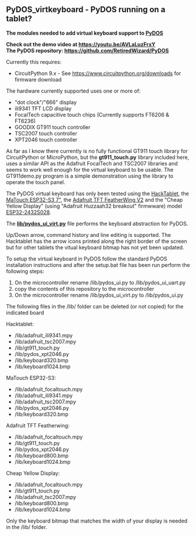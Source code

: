 ## PyDOS_virtkeyboard - PyDOS running on a tablet?

**The modules needed to add virtual keyboard support to [PyDOS](https://github.com/RetiredWizard/PyDOS)**

**Check out the demo video at https://youtu.be/AVLaLuzFrxY**  
**The PyDOS repository: https://github.com/RetiredWizard/PyDOS**

Currently this requires:
  - CircuitPython 9.x - See https://www.circuitpython.org/downloads for firmware download

The hardware currently supported uses one or more of:
  - "dot clock"/"666" display
  - ili9341 TFT LCD display
  - FocalTech capacitive touch chips (Currently supports FT6206 & FT6236)
  - GOODIX GT911 touch controller
  - TSC2007 touch controller
  - XPT2046 touch controller

As far as I know there currently is no fully functional GT911 touch library for CircuitPython or MicroPython, but the **gt911_touch.py** library included here, uses a similar API as the Adafruit FocalTech and TSC2007 libraries and seems to work well enough for the virtual keyboard to be usable. The GT911demo.py program is a simple demonstration using the library to operate the touch panel.

The PyDOS virtual keyboard has only been tested using the [HackTablet](https://hackaday.io/project/185831-hacktablet-crestron-tss-752-teardown-rebuild), the [MaTouch ESP32-S3 7"](https://www.makerfabs.com/index.php?route=product/product&product_id=774), the [Adafruit TFT FeatherWing V2](https://www.adafruit.com/product/3315) and the "Cheap Yellow Display" (using "Adafruit Huzzaah32 breakout" firmwware) model [ESP32-2432S028](https://www.makerfabs.com/sunton-esp32-2-8-inch-tft-with-touch.html).

The [**lib/pydos_ui_virt.py**](https://github.com/RetiredWizard/PyDOS_virtkeyboard/blob/main/lib/pydos_ui_virt.py) file performs the keyboard abstraction for PyDOS.  

Up/Down arrow, command history and line editing is supported. The Hacktablet has the arrow icons printed along the right border of the screen but for other tablets the vitual keyboard bitmap has not yet been updated.

To setup the virtual keyboard in PyDOS follow the standard PyDOS installation instructions and after
the setup.bat file has been run perform the following steps:

1) On the microcontroller rename /lib/pydos_ui.py to /lib/pydos_ui_uart.py
2) copy the contents of this repository to the microcontroller
3) On the microcontroller rename /lib/pydos_ui_virt.py to /lib/pydos_ui.py

The following files in the /lib/ folder can be deleted (or not copied) for the indicated board

Hacktablet:
  - /lib/adafruit_ili9341.mpy
  - /lib/adafruit_tsc2007.mpy
  - /lib/gt911_touch.py
  - /lib/pydos_xpt2046.py
  - /lib/keyboard320.bmp
  - /lib/keyboard1024.bmp

MaTouch ESP32-S3:
  - /lib/adafruit_focaltouch.mpy
  - /lib/adafruit_ili9341.mpy
  - /lib/adafruit_tsc2007.mpy
  - /lib/pydos_xpt2046.py
  - /lib/keyboard320.bmp

Adafruit TFT Featherwing:
  - /lib/adafruit_focaltouch.mpy
  - /lib/gt911_touch.py
  - /lib/pydos_xpt2046.py
  - /lib/keyboard800.bmp
  - /lib/keyboard1024.bmp

Cheap Yellow Display:
  - /lib/adafruit_focaltouch.mpy
  - /lib/gt911_touch.py
  - /lib/adafruit_tsc2007.mpy
  - /lib/keyboard800.bmp
  - /lib/keyboard1024.bmp

  Only the keyboard bitmap that matches the width of your display is needed in the /lib/ folder.